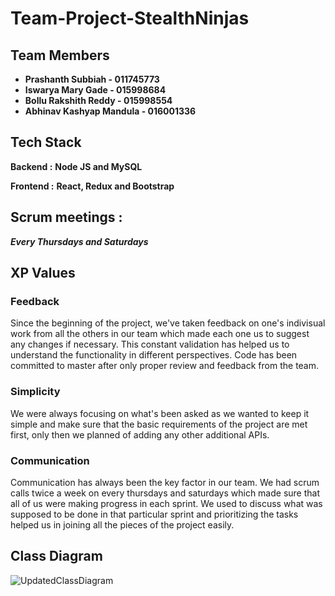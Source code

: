 <h1> Team-Project-StealthNinjas </h1> 

## Team Members
- **Prashanth Subbiah - 011745773**
- **Iswarya Mary Gade - 015998684**
- **Bollu Rakshith Reddy - 015998554**
- **Abhinav Kashyap Mandula - 016001336**
## Tech Stack
**Backend :** **Node JS and MySQL**

**Frontend :** **React, Redux and Bootstrap**

## Scrum meetings :
***Every Thursdays and Saturdays***

## XP Values
### Feedback ###

Since the beginning of the project, we've taken feedback on one's indivisual work from all the others in our team which made each one us to suggest any changes if necessary. This constant validation has helped us to understand the functionality in different perspectives. Code has been committed to master after only proper review and feedback from the team.

### Simplicity ###

We were always focusing on what's been asked as we wanted to keep it simple and make sure that the basic requirements of the project are met first, only then we planned of adding any other additional APIs.

### Communication ###

Communication has always been the key factor in our team. We had scrum calls twice a week on every thursdays and saturdays which made sure that all of us were making progress in each sprint. We used to discuss what was supposed to be done in that particular sprint and prioritizing the tasks helped us in joining all the pieces of the project easily.

## Class Diagram

![UpdatedClassDiagram](https://user-images.githubusercontent.com/99699489/166339026-2aa764dd-b200-4232-8298-68bdcfb2fe24.png)

